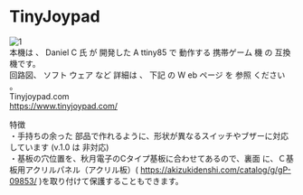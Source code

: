 # TinyJoypad
![1](https://user-images.githubusercontent.com/62051355/127754806-14bfe55f-3224-4e4d-809f-82cf3f36aff4.png)<BR>
本機は 、 Daniel C 氏 が 開発した A ttiny85 で 動作する 携帯ゲーム 機 の 互換機です。<BR>
回路図、 ソフト ウェア など 詳細は 、 下記 の W eb ページ を 参照 ください 。<BR>
Tinyjoypad.com<BR>
https://www.tinyjoypad.com/

特徴<BR>
・手持ちの余った 部品で作れるように、形状が異なるスイッチやブザーに対応しています (v.1.0 は 非対応)<BR>
・基板の穴位置を、秋月電子のCタイプ基板に合わせてあるので、裏面 に、Ｃ基板用アクリルパネル（アクリル板）( https://akizukidenshi.com/catalog/g/gP-09853/ )を取り付けて保護することもできます。<BR>
